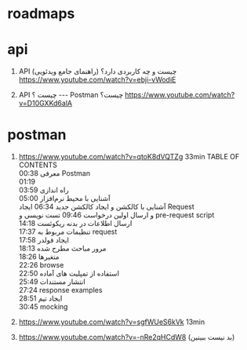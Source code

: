 # roadmaps

# api
1) API چیست و چه کاربردی دارد؟ (راهنمای جامع ویدئویی)
https://www.youtube.com/watch?v=ebji-vWodiE

2) API چیست ؟ --- Postman چیست؟
https://www.youtube.com/watch?v=D10GXKd6alA



# postman 
1) https://www.youtube.com/watch?v=qtoK8dVQTZg         33min 
TABLE OF CONTENTS <br/>
00:38 معرفی Postman <br/>
01:19  <br/> راه اندازی
03:59  <br/> آشنایی با محیط نرم‌افزار
05:00  <br/> آشنایی با کالکشن و ایجاد کالکشن جدید
06:34 ایجاد Request <br/> و ارسال اولین درخواست
09:46 تست نویسی و pre-request script
<br/>14:18 ارسال اطلاعات در بدنه ریکوئست
<br/>17:37 تنظیمات مربوط به request
<br/>17:58 ایجاد فولدر
<br/>18:13 مرور مباحث مطرح شده
<br/>18:26 متغیرها
<br/>22:26 browse
<br/>22:50 استفاده از تمپلیت های آماده
<br/>25:49 انتشار مستندات
<br/>27:24 response examples
<br/>28:51 ایجاد تیم
<br/>30:45 mocking




2) https://www.youtube.com/watch?v=sgfWUeS6kVk    13min
3) https://www.youtube.com/watch?v=-nRe2qHCdW8   (بد نیست ببینین)
